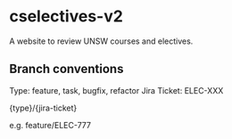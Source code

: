 # cselectives-v2

A website to review UNSW courses and electives.

## Branch conventions

Type: feature, task, bugfix, refactor
Jira Ticket: ELEC-XXX

{type}/{jira-ticket}

e.g. feature/ELEC-777
